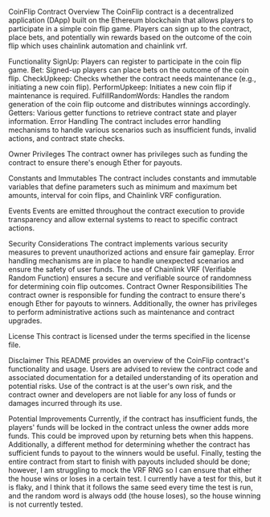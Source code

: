 CoinFlip Contract
Overview
The CoinFlip contract is a decentralized application (DApp) built on the Ethereum blockchain that allows players to participate in a simple coin flip game. Players can sign up to the contract, place bets, and potentially win rewards based on the outcome of the coin flip which uses chainlink automation
and chainlink vrf.

Functionality
SignUp: Players can register to participate in the coin flip game.
Bet: Signed-up players can place bets on the outcome of the coin flip.
CheckUpkeep: Checks whether the contract needs maintenance (e.g., initiating a new coin flip).
PerformUpkeep: Initiates a new coin flip if maintenance is required.
FulfillRandomWords: Handles the random generation of the coin flip outcome and distributes winnings accordingly.
Getters: Various getter functions to retrieve contract state and player information.
Error Handling
The contract includes error handling mechanisms to handle various scenarios such as insufficient funds, invalid actions, and contract state checks.

Owner Privileges
The contract owner has privileges such as funding the contract to ensure there's enough Ether for payouts.

Constants and Immutables
The contract includes constants and immutable variables that define parameters such as minimum and maximum bet amounts, interval for coin flips, and Chainlink VRF configuration.

Events
Events are emitted throughout the contract execution to provide transparency and allow external systems to react to specific contract actions.


Security Considerations
The contract implements various security measures to prevent unauthorized actions and ensure fair gameplay.
Error handling mechanisms are in place to handle unexpected scenarios and ensure the safety of user funds.
The use of Chainlink VRF (Verifiable Random Function) ensures a secure and verifiable source of randomness for determining coin flip outcomes.
Contract Owner Responsibilities
The contract owner is responsible for funding the contract to ensure there's enough Ether for payouts to winners. Additionally, the owner has privileges to perform administrative actions such as maintenance and contract upgrades.

License
This contract is licensed under the terms specified in the license file.

Disclaimer
This README provides an overview of the CoinFlip contract's functionality and usage. Users are advised to review the contract code and associated documentation for a detailed understanding of its operation and potential risks. Use of the contract is at the user's own risk, and the contract owner and developers are not liable for any loss of funds or damages incurred through its use.

Potential Improvements
Currently, if the contract has insufficient funds, the players' funds will be locked in the contract unless the owner adds more funds. This could be improved upon by returning bets when this happens. Additionally, a different method for determining whether the contract has sufficient funds to payout to the winners would be useful. Finally, testing the entire contract from start to finish with payouts included should be done; however, I am struggling to mock the VRF RNG so I can ensure that either the house wins or loses in a certain test. I currently have a test for this, but it is flaky, and I think that it follows the same seed every time the test is run, and the random word is always odd (the house loses), so the house winning is not currently tested.